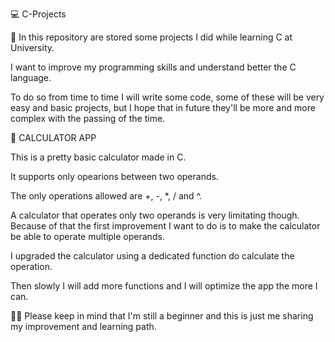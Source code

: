 💻 C-Projects

📘 In this repository are stored some projects I did while learning C at University.
 
I want to improve my programming skills and understand better the C language.

To do so from time to time I will write some code, some of these will be very easy and basic projects, but I hope that in future they'll be more and more complex with the passing of the time. 

🧮 CALCULATOR APP

This is a pretty basic calculator made in C.

It supports only opearions between two operands.

The only operations allowed are +, -, *, / and ^.

A calculator that operates only two operands is very limitating though.
Because of that the first improvement I want to do is to make the calculator be able to operate multiple operands.

I upgraded the calculator using a dedicated function do calculate the operation.

Then slowly I will add more functions and I will optimize the app the more I can.

🙏🏻 Please keep in mind that I'm still a beginner and this is just me sharing my improvement and learning path.

